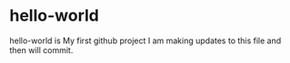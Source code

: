# hello-world
hello-world is My first github project
I am making updates to this file and then will commit.
